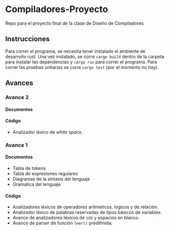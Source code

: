 # Compiladores-Proyecto
Repo para el proyecto final de la clase de Diseño de Compiladores

## Instrucciones 

Para correr el programa, se necesita tener instalado el ambiente de desarrollo rust. Una vez instalado, se corre `cargo build` dentro de la carpeta para instalar las dependencias y `cargo run` para correr el programa. Para correr las pruebas unitarias se corre `cargo test` (por el momento no hay).

## Avances

### Avance 2

#### **Documentos**


#### **Código**
- Analizador léxico de _white space_.

### Avance 1

#### **Documentos**
- Tabla de tokens
- Tabla de expresiones regulares
- Diagramas de la sintaxis del lenguaje
- Gramatica del lenguaje

#### **Código**
- Analizadores léxicos de operadores aritmeticos, logicos y de relación.
- Analizador léxico de palabras reservadas de tipos básicos de variables.
- Avance de analizadores léxicos de `id`s y espacios en blanco.
- Avance de parser de función `leer()` predifinida;